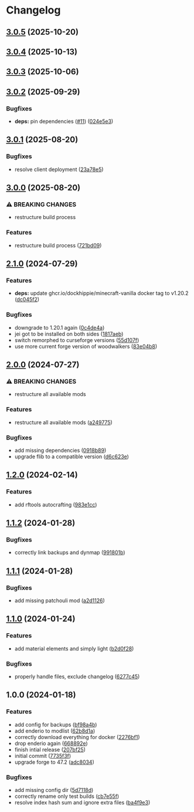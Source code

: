 # Changelog

## [3.0.5](https://github.com/crafthippie/boergers/compare/v3.0.4...v3.0.5) (2025-10-20)

## [3.0.4](https://github.com/crafthippie/boergers/compare/v3.0.3...v3.0.4) (2025-10-13)

## [3.0.3](https://github.com/crafthippie/boergers/compare/v3.0.2...v3.0.3) (2025-10-06)

## [3.0.2](https://github.com/crafthippie/boergers/compare/v3.0.1...v3.0.2) (2025-09-29)


### Bugfixes

* **deps:** pin dependencies ([#11](https://github.com/crafthippie/boergers/issues/11)) ([024e5e3](https://github.com/crafthippie/boergers/commit/024e5e3ec6b314f782143c8e5c3d405183716c14))

## [3.0.1](https://github.com/crafthippie/boergers/compare/v3.0.0...v3.0.1) (2025-08-20)


### Bugfixes

* resolve client deployment ([23a78e5](https://github.com/crafthippie/boergers/commit/23a78e58561fa27f76e14cb70f11572380b483c6))

## [3.0.0](https://github.com/crafthippie/boergers/compare/v2.1.0...v3.0.0) (2025-08-20)


### ⚠ BREAKING CHANGES

* restructure build process

### Features

* restructure build process ([721bd09](https://github.com/crafthippie/boergers/commit/721bd09050ca5188c9da1f7f3f1781d6480ba208))

## [2.1.0](https://github.com/crafthippie/boergers/compare/v2.0.0...v2.1.0) (2024-07-29)


### Features

* **deps:** update ghcr.io/dockhippie/minecraft-vanilla docker tag to v1.20.2 ([dc045f2](https://github.com/crafthippie/boergers/commit/dc045f29e358286ce1672be0cf1daee4e7b18310))


### Bugfixes

* downgrade to 1.20.1 again ([0c4de4a](https://github.com/crafthippie/boergers/commit/0c4de4adf5679736bbb87c1b2ce6734f08a34859))
* jei got to be installed on both sides ([1817aeb](https://github.com/crafthippie/boergers/commit/1817aebe091d9fdb56ebb3e9b8b4d1f6ded53a3b))
* switch remorphed to curseforge versions ([55d107f](https://github.com/crafthippie/boergers/commit/55d107ff8c4cb783a93553787c620b86fd6f8eb3))
* use more current forge version of woodwalkers ([83e04b8](https://github.com/crafthippie/boergers/commit/83e04b872c674e6bd265c7f6463a40697a223e2d))

## [2.0.0](https://github.com/crafthippie/boergers/compare/v1.2.0...v2.0.0) (2024-07-27)


### ⚠ BREAKING CHANGES

* restructure all available mods

### Features

* restructure all available mods ([a249775](https://github.com/crafthippie/boergers/commit/a2497751782ae6f6c270790df7cf670c7173fa34))


### Bugfixes

* add missing dependencies ([0918b89](https://github.com/crafthippie/boergers/commit/0918b89c28cca1926ed2998b6674ec039ba43e15))
* upgrade flib to a compatible version ([d6c623e](https://github.com/crafthippie/boergers/commit/d6c623e9aba83839be285d4a7a52b7376252239a))

## [1.2.0](https://github.com/crafthippie/boergers/compare/v1.1.2...v1.2.0) (2024-02-14)


### Features

* add rftools autocrafting ([983e1cc](https://github.com/crafthippie/boergers/commit/983e1cc52ae0ca8b361cd6f29031f4ec38a3671a))

## [1.1.2](https://github.com/crafthippie/boergers/compare/v1.1.1...v1.1.2) (2024-01-28)


### Bugfixes

* correctly link backups and dynmap ([991801b](https://github.com/crafthippie/boergers/commit/991801be832e1e634c3dccac9e73a28ad750d395))

## [1.1.1](https://github.com/crafthippie/boergers/compare/v1.1.0...v1.1.1) (2024-01-28)


### Bugfixes

* add missing patchouli mod ([a2d1126](https://github.com/crafthippie/boergers/commit/a2d1126210c66139e424f1ecd5f8a7ecf1a2dbdc))

## [1.1.0](https://github.com/crafthippie/boergers/compare/v1.0.0...v1.1.0) (2024-01-24)


### Features

* add material elements and simply light ([b2d0f28](https://github.com/crafthippie/boergers/commit/b2d0f28d1fd75e20f737a59f2f79346f5e255eba))


### Bugfixes

* properly handle files, exclude changelog ([6277c45](https://github.com/crafthippie/boergers/commit/6277c451c581f98c70cf0109b770beb1d8ea11ff))

## 1.0.0 (2024-01-18)


### Features

* add config for backups ([bf98a4b](https://github.com/crafthippie/boergers/commit/bf98a4befad237045dfe20c2f9087e70b91bf652))
* add enderio to modlist ([62b8d1a](https://github.com/crafthippie/boergers/commit/62b8d1ab9d1293be55431ed67d3362c2f6001174))
* correctly download everything for docker ([2276bf1](https://github.com/crafthippie/boergers/commit/2276bf1f884f880569afdc4decd8bb6d869b59ee))
* drop enderio again ([668892e](https://github.com/crafthippie/boergers/commit/668892e00e39f8e6138f6e463abfcbe1cb3983c9))
* finish intial release ([207bf25](https://github.com/crafthippie/boergers/commit/207bf25222f06187518f5521b6a909334767f9d7))
* initial commit ([7735f3f](https://github.com/crafthippie/boergers/commit/7735f3f0823c3f474412e8dcafb3da6fa272afd0))
* upgrade forge to 47.2 ([adc8034](https://github.com/crafthippie/boergers/commit/adc803401d5c5a4a397d6b68a281790fdb8b4857))


### Bugfixes

* add missing config dir ([5d7118d](https://github.com/crafthippie/boergers/commit/5d7118d36ea8240883011411e1d0c8bfcc6df027))
* correctly rename only test builds ([cb7e55f](https://github.com/crafthippie/boergers/commit/cb7e55f4b6086dec588db144e906272800c671cf))
* resolve index hash sum and ignore extra files ([ba4f9e3](https://github.com/crafthippie/boergers/commit/ba4f9e31051cc2e085d3cfd54e857f923fb24e94))
